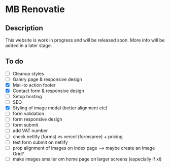 # MB Renovatie

## Description

This website is work in progress and will be released soon. More info will be added in a later stage.

## To do

-   [ ] Cleanup styles
-   [ ] Galery page & responsive design
-   [x] Mail-to action footer
-   [x] Contact form & responsive design
-   [ ] Setup hosting
-   [ ] SEO
-   [x] Styling of image modal (better alignment etc)
-   [ ] form validation
-   [ ] form responsive design
-   [ ] form submit
-   [ ] add VAT number
-   [ ] check netlify (forms) vs vercel (formspree) + pricing
-   [ ] test form submit on netlify
-   [ ] prop alignment of images on index page --> maybe create an Image Grid?
-   [ ] make images smaller om home page on larger screens (especially if xl)
